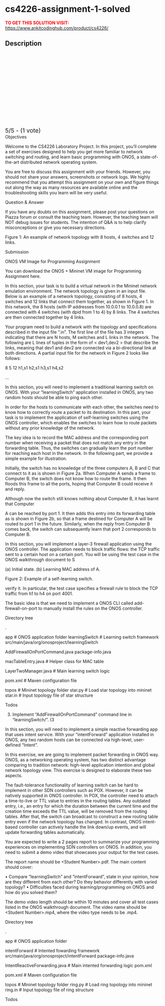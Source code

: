 # cs4226-assignment-1-solved



**<span style='color:red'>TO GET THIS SOLUTION VISIT:</span>** https://www.ankitcodinghub.com/product/cs4226/

<h2>Description</h2>



<div class="kk-star-ratings kksr-auto kksr-align-center kksr-valign-top" data-payload="{&quot;align&quot;:&quot;center&quot;,&quot;id&quot;:&quot;122198&quot;,&quot;slug&quot;:&quot;default&quot;,&quot;valign&quot;:&quot;top&quot;,&quot;ignore&quot;:&quot;&quot;,&quot;reference&quot;:&quot;auto&quot;,&quot;class&quot;:&quot;&quot;,&quot;count&quot;:&quot;1&quot;,&quot;legendonly&quot;:&quot;&quot;,&quot;readonly&quot;:&quot;&quot;,&quot;score&quot;:&quot;5&quot;,&quot;starsonly&quot;:&quot;&quot;,&quot;best&quot;:&quot;5&quot;,&quot;gap&quot;:&quot;4&quot;,&quot;greet&quot;:&quot;Rate this product&quot;,&quot;legend&quot;:&quot;5\/5 - (1 vote)&quot;,&quot;size&quot;:&quot;24&quot;,&quot;title&quot;:&quot;CS4226 Assignment 1 Solved&quot;,&quot;width&quot;:&quot;138&quot;,&quot;_legend&quot;:&quot;{score}\/{best} - ({count} {votes})&quot;,&quot;font_factor&quot;:&quot;1.25&quot;}">
            
<div class="kksr-stars">
    
<div class="kksr-stars-inactive">
            <div class="kksr-star" data-star="1" style="padding-right: 4px">
            

<div class="kksr-icon" style="width: 24px; height: 24px;"></div>
        </div>
            <div class="kksr-star" data-star="2" style="padding-right: 4px">
            

<div class="kksr-icon" style="width: 24px; height: 24px;"></div>
        </div>
            <div class="kksr-star" data-star="3" style="padding-right: 4px">
            

<div class="kksr-icon" style="width: 24px; height: 24px;"></div>
        </div>
            <div class="kksr-star" data-star="4" style="padding-right: 4px">
            

<div class="kksr-icon" style="width: 24px; height: 24px;"></div>
        </div>
            <div class="kksr-star" data-star="5" style="padding-right: 4px">
            

<div class="kksr-icon" style="width: 24px; height: 24px;"></div>
        </div>
    </div>
    
<div class="kksr-stars-active" style="width: 138px;">
            <div class="kksr-star" style="padding-right: 4px">
            

<div class="kksr-icon" style="width: 24px; height: 24px;"></div>
        </div>
            <div class="kksr-star" style="padding-right: 4px">
            

<div class="kksr-icon" style="width: 24px; height: 24px;"></div>
        </div>
            <div class="kksr-star" style="padding-right: 4px">
            

<div class="kksr-icon" style="width: 24px; height: 24px;"></div>
        </div>
            <div class="kksr-star" style="padding-right: 4px">
            

<div class="kksr-icon" style="width: 24px; height: 24px;"></div>
        </div>
            <div class="kksr-star" style="padding-right: 4px">
            

<div class="kksr-icon" style="width: 24px; height: 24px;"></div>
        </div>
    </div>
</div>
                

<div class="kksr-legend" style="font-size: 19.2px;">
            5/5 - (1 vote)    </div>
    </div>
Objectives

Welcome to the CS4226 Laboratory Project. In this project, you’ll complete a set of exercises designed to help you get more familiar to network switching and routing, and learn basic programming with ONOS, a state-of-the-art distributed network operating system.

You are free to discuss this assignment with your friends. However, you should not share your answers, screenshots or network logs. We highly recommend that you attempt this assignment on your own and figure things out along the way as many resources are available online and the troubleshooting skills you learn will be very useful.

Question &amp; Answer

If you have any doubts on this assignment, please post your questions on Piazza forum or consult the teaching team. However, the teaching team will NOT debug issues for students. The intention of Q&amp;A is to help clarify misconceptions or give you necessary directions.

Figure 1: An example of network topology with 8 hosts, 4 switches and 12 links.

Submission

ONOS VM Image for Programming Assignment

You can download the ONOS + Mininet VM image for Programming Assignment here.

In this section, your task is to build a virtual network in the Mininet network emulation environment. The network topology is given in an input file. Below is an example of a network topology, consisting of 8 hosts, 4 switches and 12 links that connect them together, as shown in Figure 1. In this network, the 8 hosts (with IP addresses from 10.0.0.1 to 10.0.0.8) are connected with 4 switches (with dpid from 1 to 4) by 8 links. The 4 switches are then connected together by 4 links.

Your program need to build a network with the topology and specifications described in the input file “.in”. The first line of the file has 3 integers indicating that there are N hosts, M switches and L links in the network. The following are L lines of tuples in the form of &lt; dev1,dev2 &gt; that describe the links, meaning that dev1 and dev2 are connected via a bi-directional link at both directions. A partial input file for the network in Figure 2 looks like follows:

8 5 12 h1,s1 h2,s1 h3,s1 h4,s2

…

In this section, you will need to implement a traditional learning switch on ONOS. With your “learningSwitch” application installed in ONOS, any two random hosts should be able to ping each other.

In order for the hosts to communicate with each other, the switches need to know how to correctly route a packet to its destination. In this part, your task is to implement the application of self-learning switches using the ONOS controller, which enables the switches to learn how to route packets without any prior knowledge of the network.

The key idea is to record the MAC address and the corresponding port number when receiving a packet that does not match any entry in the forwarding table. Thus, the switches can gradually learn the port number for reaching each host in the network. In the following part, we provide a simple example for illustration.

Initially, the switch has no knowledge of the three computers A, B and C that connect to it as is shown in Figure 2a. When Computer A sends a frame to Computer B, the switch does not know how to route the frame. It then floods this frame to all the ports, hoping that Computer B could receive it and reply.

Although now the switch still knows nothing about Computer B, it has learnt that Computer

A can be reached by port 1. It then adds this entry into its forwarding table as is shown in Figure 2b, so that a frame destined for Computer A will be routed to port 1 in the future. Similarly, when the reply from Computer B comes back, the switch can subsequently learn that port 2 corresponds to Computer B.

In this section, you will implement a layer-3 firewall application using the ONOS controller. The application needs to block traffic flows: the TCP traffic sent to a certain host on a certain port. You will be using the test case in the ONOS walkthrough document to S

(a) Initial state. (b) Learning MAC address of A.

Figure 2: Example of a self-learning switch.

verify it. In particular, the test case specifies a firewall rule to block the TCP traffic from h1 to h4 on port 4001.

The basic idea is that we need to implement a ONOS CLI called add-firewall-on-port to manually install the rules on the ONOS controller.

Directory tree

.

app # ONOS application folder learningSwitch # Learning switch framework src/main/java/org/onosproject/learningSwitch

AddFirewallOnPortCommand.java package-info.java

macTableEntry.java # Helper class for MAC table

LayerTwoManager.java # Main learning switch logic

pom.xml # Maven configuration file

topos # Mininet topology folder star.py # Load star topology into mininet star.in # Input topology file of star structure

Todos

3. Implement “AddFirewallOnPortCommand” command line in “learningSwitch/”. (3

In this section, you will need to implement a simple reactive forwarding app that uses intent service. With your “intentForward” application installed in ONOS, any two random hosts can be connected via high-level, user-defined “Intent”.

In this exercise, we are going to implement packet forwarding in ONOS way. ONOS, as a networking operating system, has two distinct advantage comparing to tradition network: high-level application intention and global network topology view. This exercise is designed to elaborate these two aspects.

The fault-tolerance functionality of learning switch can be hard to implement in other SDN controllers such as POX. However, it can be natively supported in ONOS controller. In POX, the controller need to attach a time-to-live or TTL value to entries in the routing tables. Any outdated entry, i.e., an entry for which the duration between the current time and the creation time exceeds the TTL value, will be removed from the routing tables. After that, the switch can broadcast to construct a new routing table entry even if the network topology has changed. In contrast, ONOS intent-based controller can actively handle the link down/up events, and will update forwarding tables automatically.

You are expected to write a 2 pages report to summarize your programming experiences on implementing SDN controllers on ONOS. In addition, you need to submit a demo video that showcases your output for the test cases.

The report name should be &lt;Student Number&gt;.pdf. The main content should cover:

• Compare “learningSwitch” and “intentForward”, state in your opinion, how are they different from each other? Do they behavior differently with varied topology? • Difficulties faced during learning/programming on ONOS and how do you solved them?

The demo video length should be within 10 minutes and cover all test cases listed in the ONOS walkthrough document. The video name should be &lt;Student Number&gt;.mp4, where the video type needs to be .mp4.

Directory tree

.

app # ONOS application folder

intentForward # Intented fowarding framework src/main/java/org/onosproject/intentForward package-info.java

IntentReactiveForwarding.java # Main intented forwarding logic pom.xml

pom.xml # Maven configuration file

topos # Mininet topology folder ring.py # Load ring topology into mininet ring.in # Input topology file of ring structure

Todos
